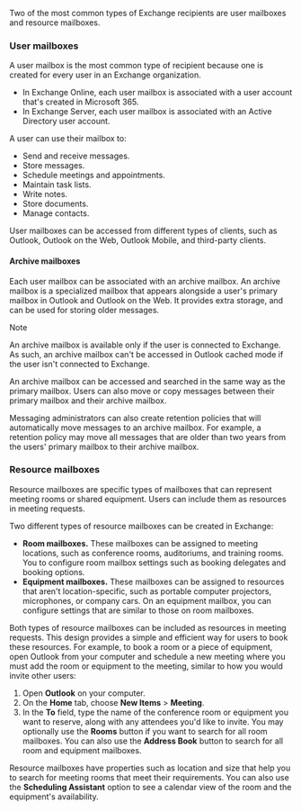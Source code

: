 Two of the most common types of Exchange recipients are user mailboxes and resource mailboxes.

### User mailboxes

A user mailbox is the most common type of recipient because one is created for every user in an Exchange organization.

 -  In Exchange Online, each user mailbox is associated with a user account that's created in Microsoft 365.
 -  In Exchange Server, each user mailbox is associated with an Active Directory user account.

A user can use their mailbox to:

 -  Send and receive messages.
 -  Store messages.
 -  Schedule meetings and appointments.
 -  Maintain task lists.
 -  Write notes.
 -  Store documents.
 -  Manage contacts.

User mailboxes can be accessed from different types of clients, such as Outlook, Outlook on the Web, Outlook Mobile, and third-party clients.

#### Archive mailboxes

Each user mailbox can be associated with an archive mailbox. An archive mailbox is a specialized mailbox that appears alongside a user's primary mailbox in Outlook and Outlook on the Web. It provides extra storage, and can be used for storing older messages.

> [!NOTE]
> An archive mailbox is available only if the user is connected to Exchange. As such, an archive mailbox can't be accessed in Outlook cached mode if the user isn't connected to Exchange.

An archive mailbox can be accessed and searched in the same way as the primary mailbox. Users can also move or copy messages between their primary mailbox and their archive mailbox.

Messaging administrators can also create retention policies that will automatically move messages to an archive mailbox. For example, a retention policy may move all messages that are older than two years from the users' primary mailbox to their archive mailbox.

### Resource mailboxes<br>

Resource mailboxes are specific types of mailboxes that can represent meeting rooms or shared equipment. Users can include them as resources in meeting requests.

Two different types of resource mailboxes can be created in Exchange:

 -  **Room mailboxes.** These mailboxes can be assigned to meeting locations, such as conference rooms, auditoriums, and training rooms. You to configure room mailbox settings such as booking delegates and booking options.
 -  **Equipment mailboxes.** These mailboxes can be assigned to resources that aren't location-specific, such as portable computer projectors, microphones, or company cars. On an equipment mailbox, you can configure settings that are similar to those on room mailboxes.

Both types of resource mailboxes can be included as resources in meeting requests. This design provides a simple and efficient way for users to book these resources. For example, to book a room or a piece of equipment, open Outlook from your computer and schedule a new meeting where you must add the room or equipment to the meeting, similar to how you would invite other users:

1.  Open **Outlook** on your computer.
2.  On the **Home** tab, choose **New Items** &gt; **Meeting**.
3.  In the **To** field, type the name of the conference room or equipment you want to reserve, along with any attendees you'd like to invite. You may optionally use the **Rooms** button if you want to search for all room mailboxes. You can also use the **Address Book** button to search for all room and equipment mailboxes.

Resource mailboxes have properties such as location and size that help you to search for meeting rooms that meet their requirements. You can also use the **Scheduling Assistant** option to see a calendar view of the room and the equipment's availability.

